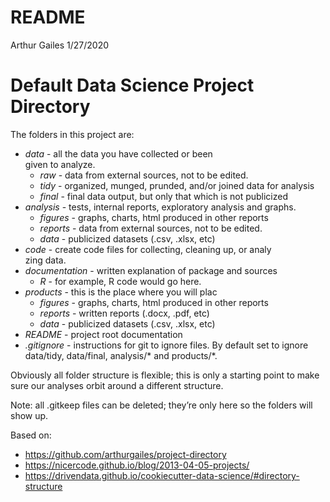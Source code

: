 README
================
Arthur Gailes
1/27/2020

# Default Data Science Project Directory

The folders in this project are:

  - *data* - all the data you have collected or been  
    given to analyze.
      - *raw* - data from external sources, not to be edited.
      - *tidy* - organized, munged, prunded, and/or joined data for
        analysis
      - *final* - final data output, but only that which is not
        publicized
  - *analysis* - tests, internal reports, exploratory analysis and
    graphs.
      - *figures* - graphs, charts, html produced in other reports
      - *reports* - data from external sources, not to be edited.
      - *data* - publicized datasets (.csv, .xlsx, etc)
  - *code* - create code files for collecting, cleaning up, or analy  
    zing data.
  - *documentation* - written explanation of package and sources
      - *R* - for example, R code would go here.
  - *products* - this is the place where you will plac
      - *figures* - graphs, charts, html produced in other reports
      - *reports* - written reports (.docx, .pdf, etc)
      - *data* - publicized datasets (.csv, .xlsx, etc)
  - *README* - project root documentation
  - *.gitignore* - instructions for git to ignore files. By default set
    to ignore data/tidy, data/final, analysis/\* and products/\*.

Obviously all folder structure is flexible; this is only a starting
point to make sure our analyses orbit around a different structure.

Note: all .gitkeep files can be deleted; they’re only here so the
folders will show up.

Based
    on:

  - <https://github.com/arthurgailes/project-directory>
  - <https://nicercode.github.io/blog/2013-04-05-projects/>
  - <https://drivendata.github.io/cookiecutter-data-science/#directory-structure>
